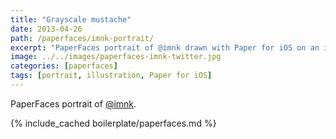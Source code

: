 ```yaml
---
title: "Grayscale mustache"
date: 2013-04-26
path: /paperfaces/imnk-portrait/
excerpt: "PaperFaces portrait of @imnk drawn with Paper for iOS on an iPad."
image: ../../images/paperfaces-imnk-twitter.jpg
categories: [paperfaces]
tags: [portrait, illustration, Paper for iOS]
---
```


PaperFaces portrait of [@imnk](https://twitter.com/imnk).

{% include_cached boilerplate/paperfaces.md %}
